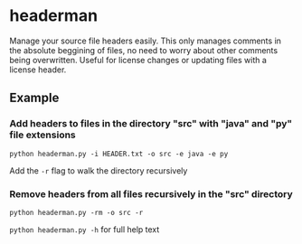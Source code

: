 # headerman

Manage your source file headers easily. This only manages comments in the absolute beggining of files, no need to worry
about other comments being overwritten. Useful for license changes or updating files with a license header.

## Example

### Add headers to files in the directory "src" with "java" and "py" file extensions

`python headerman.py -i HEADER.txt -o src -e java -e py`

Add the `-r` flag to walk the directory recursively

### Remove headers from all files recursively in the "src" directory

`python headerman.py -rm -o src -r`

`python headerman.py -h` for full help text
